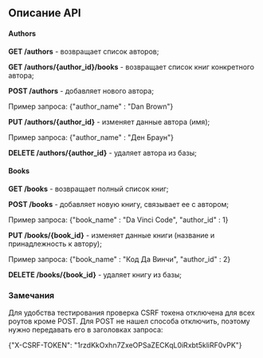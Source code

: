 ## Описание API

#### Authors

**GET /authors** - возвращает список авторов;

**GET /authors/{author_id}/books** - возвращает список книг конкретного автора;

**POST /authors** - добавляет нового автора;

Пример запроса: {"author_name" : "Dan Brown"}

**PUT /authors/{author_id}** - изменяет данные автора (имя);

Пример запроса: {"author_name" : "Ден Браун"}

**DELETE /authors/{author_id}** - удаляет автора из базы;

#### Books

**GET /books** - возвращает полный список книг;

**POST /books** - добавляет новую книгу, связывает ее с автором;

Пример запроса: {"book_name" : "Da Vinci Code", "author_id" : 1}

**PUT /books/{book_id}** - изменяет данные книги (название и принадлежность к автору);

Пример запроса: {"book_name" : "Код Да Винчи", "author_id" : 2}

**DELETE /books/{book_id}** - удаляет книгу из базы;

### Замечания

Для удобства тестирования проверка CSRF токена отключена для всех роутов кроме POST. Для POST не нашел способа отключить, поэтому нужно передавать его в заголовках запроса:

{"X-CSRF-TOKEN": "1rzdKkOxhn7ZxeOPSaZECKqL0iRxbt5kliRF0vPK"}


